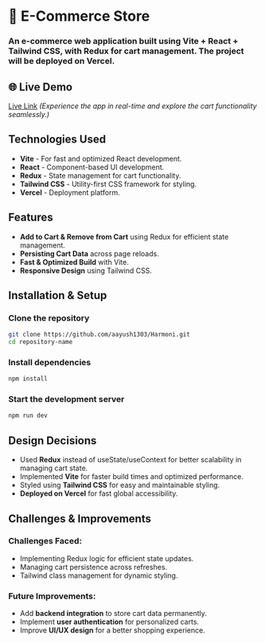 # 🛒 E-Commerce Store

### An e-commerce web application built using Vite + React + Tailwind CSS, with Redux for cart management. The project will be deployed on Vercel.

## 🌐 Live Demo
[Live Link](https://your-vercel-link.vercel.app) *(Experience the app in real-time and explore the cart functionality seamlessly.)*

##  Technologies Used
- **Vite** - For fast and optimized React development.
- **React** - Component-based UI development.
- **Redux** - State management for cart functionality.
- **Tailwind CSS** - Utility-first CSS framework for styling.
- **Vercel** - Deployment platform.

##  Features
- **Add to Cart & Remove from Cart** using Redux for efficient state management.
- **Persisting Cart Data** across page reloads.
- **Fast & Optimized Build** with Vite.
- **Responsive Design** using Tailwind CSS.

##  Installation & Setup

### Clone the repository
```sh
git clone https://github.com/aayush1303/Harmoni.git
cd repository-name
```
### Install dependencies
```sh
npm install
```
### Start the development server
```sh
npm run dev
```

## Design Decisions
- Used **Redux** instead of useState/useContext for better scalability in managing cart state.
- Implemented **Vite** for faster build times and optimized performance.
- Styled using **Tailwind CSS** for easy and maintainable styling.
- **Deployed on Vercel** for fast global accessibility.

## Challenges & Improvements
### Challenges Faced:
- Implementing Redux logic for efficient state updates.
- Managing cart persistence across refreshes.
- Tailwind class management for dynamic styling.

### Future Improvements:
- Add **backend integration** to store cart data permanently.
- Implement **user authentication** for personalized carts.
- Improve **UI/UX design** for a better shopping experience.

